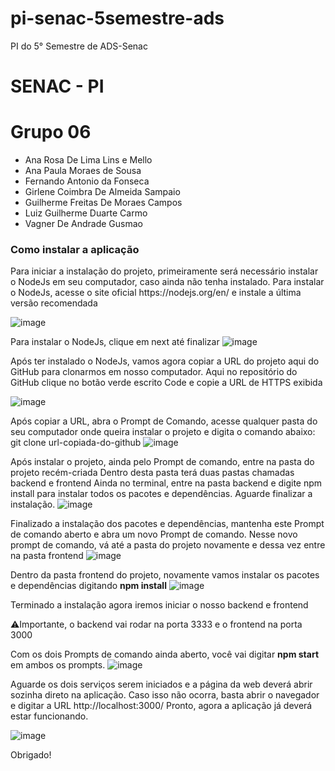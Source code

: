 # pi-senac-5semestre-ads
PI do 5° Semestre de ADS-Senac


<h1>SENAC - PI<h1>

# Grupo 06
<ul>
<li>Ana Rosa De Lima Lins e Mello</li>
<li>Ana Paula Moraes de Sousa</li>
<li>Fernando Antonio da Fonseca</li>
<li>Girlene Coimbra De Almeida Sampaio</li>
<li>Guilherme Freitas De Moraes Campos</li>
<li>Luiz Guilherme Duarte Carmo</li>
<li>Vagner De Andrade Gusmao</li>
</ul>


<h3> Como instalar a aplicação </h3>
<span>Para iniciar a instalação do projeto, primeiramente será necessário instalar o NodeJs em seu computador, caso ainda não tenha instalado.
Para instalar o NodeJs, acesse o site oficial https://nodejs.org/en/ e instale a última versão recomendada</span>

![image](https://user-images.githubusercontent.com/58637900/224493894-d56f9ae7-27b1-44ae-9738-df2ac5773ea1.png)




<span>Para instalar o NodeJs, clique em next até finalizar</span>
![image](https://user-images.githubusercontent.com/58637900/224493363-357f1378-35c1-474b-b322-c825524a0d8d.png)

<span>Após ter instalado o NodeJs, vamos agora copiar a URL do projeto aqui do GitHub para clonarmos em nosso computador.
Aqui no repositório do GitHub clique no botão verde escrito Code e copie a URL de HTTPS exibida </span>

![image](https://user-images.githubusercontent.com/58637900/224493437-a9a01f0b-cea1-43be-bf0e-578dfe1b0627.png)

<span> Após copiar a URL, abra o Prompt de Comando, acesse qualquer pasta do seu computador onde queira instalar o projeto e digita o comando abaixo:
git clone url-copiada-do-github
</span>
![image](https://user-images.githubusercontent.com/58637900/224493459-43c12c25-efa9-49cf-9e71-365a53a7688e.png)

<span>Após instalar o projeto, ainda pelo Prompt de comando, entre na pasta do projeto recém-criada
Dentro desta pasta terá duas pastas chamadas backend e frontend
Ainda no terminal, entre na pasta backend e digite <stong>npm install</strong> para instalar todos os pacotes e dependências. Aguarde finalizar a instalação.</span>
![image](https://user-images.githubusercontent.com/58637900/224493502-f61ee101-6eaf-41a4-9472-d3bbb8aeed26.png)

<span>Finalizado a instalação dos pacotes e dependências, mantenha este Prompt de comando aberto e abra um novo Prompt de comando.
Nesse novo prompt de comando, vá até a pasta do projeto novamente e dessa vez entre na pasta frontend</span>
![image](https://user-images.githubusercontent.com/58637900/224493525-951211b5-8249-49d8-8f15-1c6d992abe72.png)

<span>Dentro da pasta frontend do projeto, novamente vamos instalar os pacotes e dependências digitando <strong>npm install</strong></span>
![image](https://user-images.githubusercontent.com/58637900/224493545-f2979589-890c-45c8-b8e7-056cdff1d53b.png)

<span>Terminado a instalação agora iremos iniciar o nosso backend e frontend</span>

<span>⚠️Importante, o backend vai rodar na porta 3333 e o frontend na porta 3000</span>

<span>Com os dois Prompts de comando ainda aberto, você vai digitar <strong>npm start</strong> em ambos os prompts.
</span>
![image](https://user-images.githubusercontent.com/58637900/224493567-b773d12b-804d-4b81-9580-68218733502b.png)

<span>Aguarde os dois serviços serem iniciados e a página da web deverá abrir sozinha direto na aplicação.
Caso isso não ocorra, basta abrir o navegador e digitar a URL http://localhost:3000/
Pronto, agora a aplicação já deverá estar funcionando.
<span>

![image](https://github.com/fernandofonsecaa/pi-senac-5semestre-ads/assets/58637900/78bd2e61-04db-4713-8f93-fca17399ff0d)


Obrigado!


